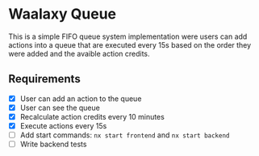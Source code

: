 # Waalaxy Queue

This is a simple FIFO queue system implementation were users can add actions into a queue that are executed every 15s based on the order they were added and the avaible action credits.

## Requirements

- [X] User can add an action to the queue
- [X] User can see the queue
- [X] Recalculate action credits every 10 minutes
- [X] Execute actions every 15s
- [ ] Add start commands: ```nx start frontend``` and ```nx start backend```
- [ ] Write backend tests
